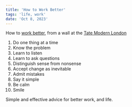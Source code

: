 ```yaml
---
title: 'How to Work Better'
tags: 'life, work'
date: 'Oct 8, 2023'
---
```


How to [work better](https://alexgraveley.com/archive/how-to-work-better), from a wall at the [Tate Modern London](https://www.tate.org.uk/visit/tate-modern)

1. Do one thing at a time
1. Know the problem
1. Learn to listen
1. Learn to ask questions
1. Distinguish sense from nonsense
1. Accept change as inevitable
1. Admit mistakes
1. Say it simple
1. Be calm
1. Smile

Simple and effective advice for better work, and life.
